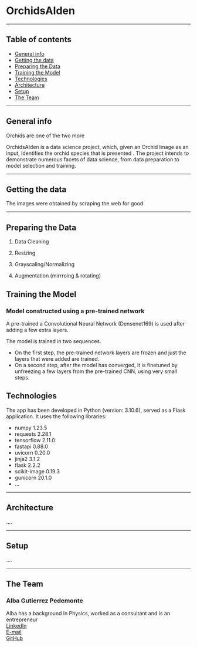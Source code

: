 # OrchidsAIden

---

## Table of contents
* [General info](#general-info)
* [Getting the data](#getting-the-data)
* [Preparing the Data](#preparing-the-data)
* [Training the Model](#training-the-model)
* [Technologies](#technologies)
* [Architecture](#architecture)
* [Setup](#setup)
* [The Team](#the-team)

---

## General info

Orchids are one of the two more

OrchidsAIden is a data science project, which, given an Orchid Image as an input, identifies the orchid species that is presented . The project intends to demonstrate numerous facets of data science, from data preparation to model selection and training.



---

## Getting the data
The images were obtained by scraping the web for good


---

## Preparing the Data

1. Data Cleaning

2. Resizing

3. Grayscaling/Normalizing


4. Augmentation (mirrroing & rotating)


## Training the Model

### Model constructed using a pre-trained network
A pre-trained a Convolutional Neural Network (Densenet169) is used after adding a few extra layers.

The model is trained in two sequences.
<ul><li>On the first step, the pre-trained network layers are frozen and just the layers that were added are trained. </li>
    <li>On a second step, after the model has converged, it is finetuned by unfreezing a few layers from the pre-trained CNN, using very small steps.</li></ul>



## Technologies
The app has been developed in Python (version: 3.10.6), served as a Flask application.
It uses the following libraries:

* numpy 1.23.5
* requests 2.28.1
* tensorflow 2.11.0
* fastapi 0.88.0
* uvicorn 0.20.0
* jinja2 3.1.2
* flask 2.2.2
* scikit-image 0.19.3
* gunicorn 20.1.0
* ...

---

## Architecture

....



---

## Setup

....

---

## The Team

### Alba Gutierrez Pedemonte
Alba has a background in Physics, worked as a consultant and is an entrepreneur</br>
<a href="https://www.linkedin.com/in/albagutierrezpedemonte/">LinkedIn</a><br>
<a href="mailto: albaguti@gmail.com">E-mail</a><br>
<a href ="https://github.com/albaguti">GitHub</a>
